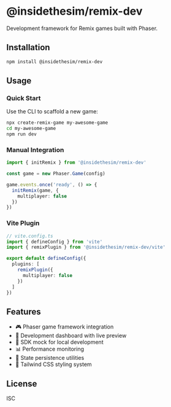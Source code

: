 # @insidethesim/remix-dev

Development framework for Remix games built with Phaser.

## Installation

```bash
npm install @insidethesim/remix-dev
```

## Usage

### Quick Start

Use the CLI to scaffold a new game:

```bash
npx create-remix-game my-awesome-game
cd my-awesome-game
npm run dev
```

### Manual Integration

```ts
import { initRemix } from '@insidethesim/remix-dev'

const game = new Phaser.Game(config)

game.events.once('ready', () => {
  initRemix(game, {
    multiplayer: false
  })
})
```

### Vite Plugin

```ts
// vite.config.ts
import { defineConfig } from 'vite'
import { remixPlugin } from '@insidethesim/remix-dev/vite'

export default defineConfig({
  plugins: [
    remixPlugin({
      multiplayer: false
    })
  ]
})
```

## Features

- 🎮 Phaser game framework integration
- 🔧 Development dashboard with live preview
- 🎯 SDK mock for local development
- 📊 Performance monitoring
- 💾 State persistence utilities
- 🎨 Tailwind CSS styling system

## License

ISC
